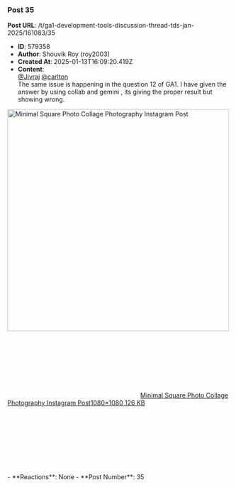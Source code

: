 ### Post 35
**Post URL**: /t/ga1-development-tools-discussion-thread-tds-jan-2025/161083/35
- **ID**: 579358
- **Author**: Shouvik Roy  (roy2003)
- **Created At**: 2025-01-13T16:09:20.419Z
- **Content**:  
  <a class="mention" href="/u/jivraj">@Jivraj</a> <a class="mention" href="/u/carlton">@carlton</a><br>
The same issue is happening in the question 12 of GA1. I have given the answer by using collab and gemini , its giving the proper result but showing wrong.<br>
<div class="lightbox-wrapper"><a class="lightbox" href="https://europe1.discourse-cdn.com/flex013/uploads/iitm/original/3X/c/f/cfbf846fed1d092f2fe49741a8bc37821a01c952.jpeg" data-download-href="/uploads/short-url/tDP9Wu8L7VQ6XIlXwhfURiPdD7Y.jpeg?dl=1" title="Minimal Square Photo Collage Photography Instagram Post" rel="noopener nofollow ugc"><img src="https://europe1.discourse-cdn.com/flex013/uploads/iitm/optimized/3X/c/f/cfbf846fed1d092f2fe49741a8bc37821a01c952_2_500x500.jpeg" alt="Minimal Square Photo Collage Photography Instagram Post" data-base62-sha1="tDP9Wu8L7VQ6XIlXwhfURiPdD7Y" width="500" height="500" srcset="https://europe1.discourse-cdn.com/flex013/uploads/iitm/optimized/3X/c/f/cfbf846fed1d092f2fe49741a8bc37821a01c952_2_500x500.jpeg, https://europe1.discourse-cdn.com/flex013/uploads/iitm/optimized/3X/c/f/cfbf846fed1d092f2fe49741a8bc37821a01c952_2_750x750.jpeg 1.5x, https://europe1.discourse-cdn.com/flex013/uploads/iitm/optimized/3X/c/f/cfbf846fed1d092f2fe49741a8bc37821a01c952_2_1000x1000.jpeg 2x" data-dominant-color="515252"><div class="meta"><svg class="fa d-icon d-icon-far-image svg-icon" aria-hidden="true"><use href="#far-image"></use></svg><span class="filename">Minimal Square Photo Collage Photography Instagram Post</span><span class="informations">1080×1080 126 KB</span><svg class="fa d-icon d-icon-discourse-expand svg-icon" aria-hidden="true"><use href="#discourse-expand"></use></svg></div></a></div>
- **Reactions**: None
- **Post Number**: 35


